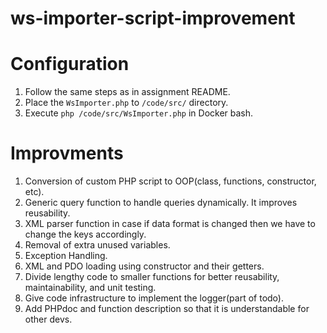 # ws-importer-script-improvement
# Configuration
1. Follow the same steps as in assignment README.
2. Place the `WsImporter.php` to `/code/src/` directory. 
3. Execute `php /code/src/WsImporter.php` in Docker bash.


# Improvments
1. Conversion of custom PHP script to OOP(class, functions, constructor, etc).
2. Generic query function to handle queries dynamically. It improves reusability. 
3. XML parser function in case if data format is changed then we have to change the keys accordingly.
4. Removal of extra unused variables. 
5. Exception Handling.
6. XML and PDO loading using constructor and their getters. 
7. Divide lengthy code to smaller functions for better reusability, maintainability, and unit testing. 
8. Give code infrastructure to implement the logger(part of todo).
9. Add PHPdoc and function description so that it is understandable for other devs. 